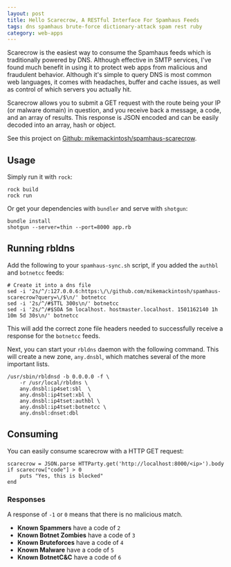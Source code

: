 ```yaml
---
layout: post
title: Hello Scarecrow, A RESTful Interface For Spamhaus Feeds
tags: dns spamhaus brute-force dictionary-attack spam rest ruby
category: web-apps
---
```


Scarecrow is the easiest way to consume the Spamhaus feeds which is traditionally powered by DNS. Although effective in SMTP services, I've found much benefit in using it to protect web apps from malicious and fraudulent behavior. Although it's simple to query DNS is most common web languages, it comes with headaches, buffer and cache issues, as well as control of which servers you actually hit.

Scarecrow allows you to submit a GET request with the route being your IP (or malware domain) in question, and you receive back a message, a code, and an array of results. This response is JSON encoded and can be easily decoded into an array, hash or object.

See this project on [Github: mikemackintosh/spamhaus-scarecrow](https://github.com/mikemackintosh/spamhaus-scarecrow).

## Usage

Simply run it with `rock`:

    rock build
    rock run
    
Or get your dependencies with `bundler` and serve with `shotgun`:

    bundle install
    shotgun --server=thin --port=8000 app.rb

## Running rbldns

Add the following to your `spamhaus-sync.sh` script, if you added the `authbl` and `botnetcc` feeds:

    # Create it into a dns file
    sed -i '2s/^/:127.0.0.6:https:\/\/github.com/mikemackintosh/spamhaus-scarecrow?query=\/$\n/' botnetcc
    sed -i '2s/^/#$TTL 300s\n/' botnetcc
    sed -i '2s/^/#$SOA 5m localhost. hostmaster.localhost. 1501162140 1h 10m 5d 30s\n/' botnetcc

This will add the correct zone file headers needed to successfully receive a response for the `botnetcc` feeds.

Next, you can start your `rbldns` daemon with the following command. This will create a new zone, `any.dnsbl`, which matches several of the more important lists.

    /usr/sbin/rbldnsd -b 0.0.0.0 -f \
        -r /usr/local/rbldns \
        any.dnsbl:ip4set:sbl  \
        any.dnsbl:ip4tset:xbl \
        any.dnsbl:ip4tset:authbl \
        any.dnsbl:ip4tset:botnetcc \
        any.dnsbl:dnset:dbl 

## Consuming

You can easily consume scarecrow with a HTTP GET request:

    scarecrow = JSON.parse HTTParty.get('http://localhost:8000/<ip>').body
    if scarecrow["code"] > 0
        puts "Yes, this is blocked"
    end

### Responses

A response of `-1` or `0` means that there is no malicious match.

  - **Known Spammers** have a code of `2`
  - **Known Botnet Zombies** have a code of `3`
  - **Known Bruteforces** have a code of `4`
  - **Known Malware** have a code of `5`
  - **Known BotnetC&C** have a code of `6`
